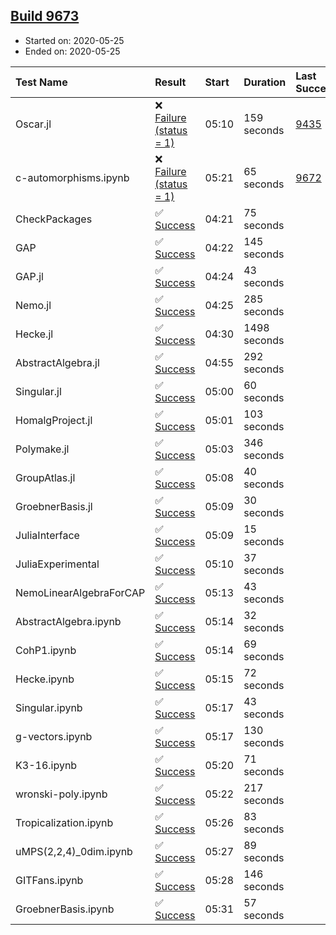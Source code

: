 ## [Build 9673](https://oscarci.mathematik.uni-kl.de/job/oscar/9673/)

* Started on: 2020-05-25
* Ended on: 2020-05-25

| Test Name    | Result | Start | Duration | Last Success | First Failure |
|:-------------|:-------|:------|:---------|:-------------|:--------------|
| Oscar.jl | ❌ [Failure (status = 1)](https://oscarci.mathematik.uni-kl.de/job/oscar/9673/artifact/logs/build-9673/Oscar.jl.log) | 05:10 | 159 seconds | [9435](https://oscarci.mathematik.uni-kl.de/job/oscar/9435/) | [9436](https://oscarci.mathematik.uni-kl.de/job/oscar/9436/) |
| c-automorphisms.ipynb | ❌ [Failure (status = 1)](https://oscarci.mathematik.uni-kl.de/job/oscar/9673/artifact/logs/build-9673/c-automorphisms.ipynb.log) | 05:21 | 65 seconds | [9672](https://oscarci.mathematik.uni-kl.de/job/oscar/9672/) | [9673](https://oscarci.mathematik.uni-kl.de/job/oscar/9673/) |
| CheckPackages | ✅ [Success](https://oscarci.mathematik.uni-kl.de/job/oscar/9673/artifact/logs/build-9673/CheckPackages.log) | 04:21 | 75 seconds |  |  |
| GAP | ✅ [Success](https://oscarci.mathematik.uni-kl.de/job/oscar/9673/artifact/logs/build-9673/GAP.log) | 04:22 | 145 seconds |  |  |
| GAP.jl | ✅ [Success](https://oscarci.mathematik.uni-kl.de/job/oscar/9673/artifact/logs/build-9673/GAP.jl.log) | 04:24 | 43 seconds |  |  |
| Nemo.jl | ✅ [Success](https://oscarci.mathematik.uni-kl.de/job/oscar/9673/artifact/logs/build-9673/Nemo.jl.log) | 04:25 | 285 seconds |  |  |
| Hecke.jl | ✅ [Success](https://oscarci.mathematik.uni-kl.de/job/oscar/9673/artifact/logs/build-9673/Hecke.jl.log) | 04:30 | 1498 seconds |  |  |
| AbstractAlgebra.jl | ✅ [Success](https://oscarci.mathematik.uni-kl.de/job/oscar/9673/artifact/logs/build-9673/AbstractAlgebra.jl.log) | 04:55 | 292 seconds |  |  |
| Singular.jl | ✅ [Success](https://oscarci.mathematik.uni-kl.de/job/oscar/9673/artifact/logs/build-9673/Singular.jl.log) | 05:00 | 60 seconds |  |  |
| HomalgProject.jl | ✅ [Success](https://oscarci.mathematik.uni-kl.de/job/oscar/9673/artifact/logs/build-9673/HomalgProject.jl.log) | 05:01 | 103 seconds |  |  |
| Polymake.jl | ✅ [Success](https://oscarci.mathematik.uni-kl.de/job/oscar/9673/artifact/logs/build-9673/Polymake.jl.log) | 05:03 | 346 seconds |  |  |
| GroupAtlas.jl | ✅ [Success](https://oscarci.mathematik.uni-kl.de/job/oscar/9673/artifact/logs/build-9673/GroupAtlas.jl.log) | 05:08 | 40 seconds |  |  |
| GroebnerBasis.jl | ✅ [Success](https://oscarci.mathematik.uni-kl.de/job/oscar/9673/artifact/logs/build-9673/GroebnerBasis.jl.log) | 05:09 | 30 seconds |  |  |
| JuliaInterface | ✅ [Success](https://oscarci.mathematik.uni-kl.de/job/oscar/9673/artifact/logs/build-9673/JuliaInterface.log) | 05:09 | 15 seconds |  |  |
| JuliaExperimental | ✅ [Success](https://oscarci.mathematik.uni-kl.de/job/oscar/9673/artifact/logs/build-9673/JuliaExperimental.log) | 05:10 | 37 seconds |  |  |
| NemoLinearAlgebraForCAP | ✅ [Success](https://oscarci.mathematik.uni-kl.de/job/oscar/9673/artifact/logs/build-9673/NemoLinearAlgebraForCAP.log) | 05:13 | 43 seconds |  |  |
| AbstractAlgebra.ipynb | ✅ [Success](https://oscarci.mathematik.uni-kl.de/job/oscar/9673/artifact/logs/build-9673/AbstractAlgebra.ipynb.log) | 05:14 | 32 seconds |  |  |
| CohP1.ipynb | ✅ [Success](https://oscarci.mathematik.uni-kl.de/job/oscar/9673/artifact/logs/build-9673/CohP1.ipynb.log) | 05:14 | 69 seconds |  |  |
| Hecke.ipynb | ✅ [Success](https://oscarci.mathematik.uni-kl.de/job/oscar/9673/artifact/logs/build-9673/Hecke.ipynb.log) | 05:15 | 72 seconds |  |  |
| Singular.ipynb | ✅ [Success](https://oscarci.mathematik.uni-kl.de/job/oscar/9673/artifact/logs/build-9673/Singular.ipynb.log) | 05:17 | 43 seconds |  |  |
| g-vectors.ipynb | ✅ [Success](https://oscarci.mathematik.uni-kl.de/job/oscar/9673/artifact/logs/build-9673/g-vectors.ipynb.log) | 05:17 | 130 seconds |  |  |
| K3-16.ipynb | ✅ [Success](https://oscarci.mathematik.uni-kl.de/job/oscar/9673/artifact/logs/build-9673/K3-16.ipynb.log) | 05:20 | 71 seconds |  |  |
| wronski-poly.ipynb | ✅ [Success](https://oscarci.mathematik.uni-kl.de/job/oscar/9673/artifact/logs/build-9673/wronski-poly.ipynb.log) | 05:22 | 217 seconds |  |  |
| Tropicalization.ipynb | ✅ [Success](https://oscarci.mathematik.uni-kl.de/job/oscar/9673/artifact/logs/build-9673/Tropicalization.ipynb.log) | 05:26 | 83 seconds |  |  |
| uMPS(2,2,4)_0dim.ipynb | ✅ [Success](https://oscarci.mathematik.uni-kl.de/job/oscar/9673/artifact/logs/build-9673/uMPS-2-2-4-_0dim.ipynb.log) | 05:27 | 89 seconds |  |  |
| GITFans.ipynb | ✅ [Success](https://oscarci.mathematik.uni-kl.de/job/oscar/9673/artifact/logs/build-9673/GITFans.ipynb.log) | 05:28 | 146 seconds |  |  |
| GroebnerBasis.ipynb | ✅ [Success](https://oscarci.mathematik.uni-kl.de/job/oscar/9673/artifact/logs/build-9673/GroebnerBasis.ipynb.log) | 05:31 | 57 seconds |  |  |
